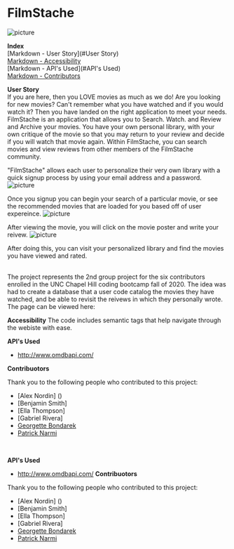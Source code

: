 # FilmStache 
![picture](../project2GroupRepo/public/assets/FilmStacheCroppedLogo.png)
<br>

**Index**<br>
[Markdown - User Story](#User Story)<br>
[Markdown - Accessibility](#Accessibility)<br>
[Markdown - API's Used](#API's Used)<br>
[Markdown - Contributors](#Contributors)<br>


**User Story**<br>
  If you are here, then you LOVE movies as much as we do!  Are you looking for new movies? Can't remember what you have watched and if you would watch it? Then you have landed on the right application to meet your needs.  FilmStache is an application that allows you to Search. Watch. and Review and Archive your movies.  You have your own personal library, with your own critique of the movie so that you may return to your review and decide if you will watch that movie again.  Within FilmStache, you can search movies and view reviews from other members of the FilmStache community.  

"FilmStache" allows each user to personalize their very own library with a quick signup process by using your email address and a password.
![picture](../project2GroupRepo/public/assets/signpScreenShot.png)

Once you signup you can begin your search of a particular movie, or see the recommended movies that are loaded for you based off of user expereince. 
![picture](../project2GroupRepo/public/assets/searchScreenshot.png) 

After viewing the movie, you will click on the movie poster and write your reivew. 
![picture](../project2GroupRepo/public/assets/reviewMovieScreenshot.png)

After doing this, you can visit your personalized library and find the movies you have viewed and rated.  


<br>
The project represents the 2nd group project for the six contributors enrolled in the UNC Chapel Hill coding bootcamp fall of 2020.  The idea was had to create a database that a user code catalog the movies they have watched, and be able to revisit the reivews in which they personally wrote.  The page can be viewed here: 
<!-- insert hereko and github -->

**Accessibility**
The code includes semantic tags that help navigate through the webiste with ease. 

**API's Used**
* http://www.omdbapi.com/ 

**Contribuotors**

Thank you to the following people who contributed to this project: <br>
* [Alex Nordin] ()
* [Benjamin Smith]
* [Ella Thompson]
* [Gabriel Rivera]
* [Georgette Bondarek](https://georgettebondarek.github.io/GeorgetteBPortfolio/)
* [Patrick Narmi](https://pdnarmi.github.io/DeveloperPortfolio/)
<br>





**API's Used**
* http://www.omdbapi.com/ 
**Contribuotors**

Thank you to the following people who contributed to this project: <br>
* [Alex Nordin] ()
* [Benjamin Smith]
* [Ella Thompson]
* [Gabriel Rivera]
* [Georgette Bondarek](https://georgettebondarek.github.io/GeorgetteBPortfolio/)
* [Patrick Narmi](https://pdnarmi.github.io/DeveloperPortfolio/)
<br>



